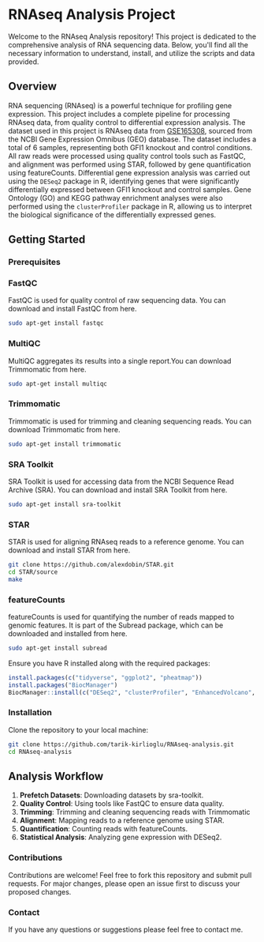 
# RNAseq Analysis Project

Welcome to the RNAseq Analysis repository! This project is dedicated to the comprehensive analysis of RNA sequencing data. Below, you'll find all the necessary information to understand, install, and utilize the scripts and data provided.

## Overview
RNA sequencing (RNAseq) is a powerful technique for profiling gene expression. This project includes a complete pipeline for processing RNAseq data, from quality control to differential expression analysis. The dataset used in this project is RNAseq data from [GSE165308](https://www.ncbi.nlm.nih.gov/geo/query/acc.cgi?acc=GSE165308), sourced from the NCBI Gene Expression Omnibus (GEO) database. The dataset includes a total of 6 samples, representing both GFI1 knockout and control conditions. All raw reads were processed using quality control tools such as FastQC, and alignment was performed using STAR, followed by gene quantification using featureCounts. Differential gene expression analysis was carried out using the `DESeq2` package in R, identifying genes that were significantly differentially expressed between GFI1 knockout and control samples. Gene Ontology (GO) and KEGG pathway enrichment analyses were also performed using the `clusterProfiler` package in R, allowing us to interpret the biological significance of the differentially expressed genes.

## Getting Started
### Prerequisites
### FastQC
FastQC is used for quality control of raw sequencing data. You can download and install FastQC from here.

```bash
sudo apt-get install fastqc
```
### MultiQC
MultiQC aggregates its results into a single report.You can download Trimmomatic from here.
```bash
sudo apt-get install multiqc
```
### Trimmomatic
Trimmomatic is used for trimming and cleaning sequencing reads. You can download Trimmomatic from here.
```bash
sudo apt-get install trimmomatic
```
### SRA Toolkit
SRA Toolkit is used for accessing data from the NCBI Sequence Read Archive (SRA). You can download and install SRA Toolkit from here.

```bash
sudo apt-get install sra-toolkit
```
### STAR
STAR is used for aligning RNAseq reads to a reference genome. You can download and install STAR from here.

```bash
git clone https://github.com/alexdobin/STAR.git
cd STAR/source
make
```
### featureCounts
featureCounts is used for quantifying the number of reads mapped to genomic features. It is part of the Subread package, which can be downloaded and installed from here.
```bash
sudo apt-get install subread
```
Ensure you have R installed along with the required packages:
```R
install.packages(c("tidyverse", "ggplot2", "pheatmap"))
install.packages("BiocManager")
BiocManager::install(c("DESeq2", "clusterProfiler", "EnhancedVolcano", "org.Hs.eg.db"))
```
### Installation
Clone the repository to your local machine:
```bash
git clone https://github.com/tarik-kirlioglu/RNAseq-analysis.git
cd RNAseq-analysis
```
## Analysis Workflow
1. **Prefetch Datasets**: Downloading datasets by sra-toolkit.
2. **Quality Control**: Using tools like FastQC to ensure data quality.
3. **Trimming**: Trimming and cleaning sequencing reads with Trimmomatic
4. **Alignment**: Mapping reads to a reference genome using STAR.
5. **Quantification**: Counting reads with featureCounts.
6. **Statistical Analysis**: Analyzing gene expression with DESeq2.

### Contributions
Contributions are welcome! Feel free to fork this repository and submit pull requests. For major changes, please open an issue first to discuss your proposed changes.

### Contact
If you have any questions or suggestions please feel free to contact me.
